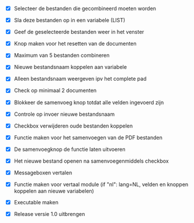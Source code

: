 - [x] Selecteer de bestanden die gecombineerd moeten worden
- [x] Sla deze bestanden op in een variabele (LIST)
- [x] Geef de geselecteerde bestanden weer in het venster
- [x] Knop maken voor het resetten van de documenten
- [x] Maximum van 5 bestanden combineren
- [x] Nieuwe bestandsnaam koppelen aan variabele
- [x] Alleen bestandsnaam weergeven ipv het complete pad
- [x] Check op minimaal 2 documenten
- [x] Blokkeer de samenvoeg knop totdat alle velden ingevoerd zijn
- [x] Controle op invoer nieuwe bestandsnaam
- [x] Checkbox verwijderen oude bestanden koppelen
- [x] Functie maken voor het samenvoegen van de PDF bestanden
- [x] De samenvoegknop de functie laten uitvoeren
- [x] Het nieuwe bestand openen na samenvoegenmiddels checkbox
- [x] Messageboxen vertalen
- [x] Functie maken voor vertaal module (if "nl": lang=NL, velden en knoppen koppelen aan nieuwe variabelen)
- [x] Executable maken
- [x] Release versie 1.0 uitbrengen



